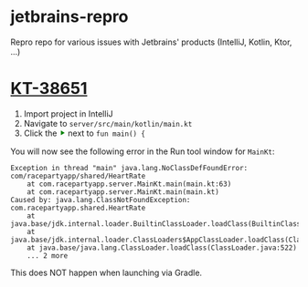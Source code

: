 # jetbrains-repro
Repro repo for various issues with Jetbrains' products (IntelliJ, Kotlin, Ktor, ...)

# [KT-38651](https://youtrack.jetbrains.com/issue/KT-38651)

1. Import project in IntelliJ
2. Navigate to `server/src/main/kotlin/main.kt`
3. Click the <span style="color: green">⯈</span> next to `fun main() {`

You will now see the following error in the Run tool window for `MainKt`:

```
Exception in thread "main" java.lang.NoClassDefFoundError: com/racepartyapp/shared/HeartRate
	at com.racepartyapp.server.MainKt.main(main.kt:63)
	at com.racepartyapp.server.MainKt.main(main.kt)
Caused by: java.lang.ClassNotFoundException: com.racepartyapp.shared.HeartRate
	at java.base/jdk.internal.loader.BuiltinClassLoader.loadClass(BuiltinClassLoader.java:602)
	at java.base/jdk.internal.loader.ClassLoaders$AppClassLoader.loadClass(ClassLoaders.java:178)
	at java.base/java.lang.ClassLoader.loadClass(ClassLoader.java:522)
	... 2 more
```

This does NOT happen when launching via Gradle.